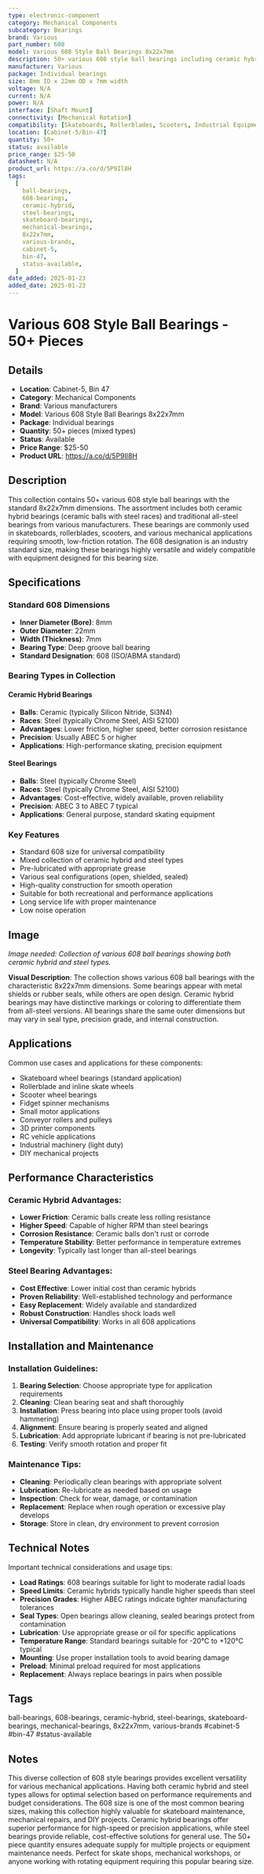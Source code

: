 ```yaml
---
type: electronic-component
category: Mechanical Components
subcategory: Bearings
brand: Various
part_number: 608
model: Various 608 Style Ball Bearings 8x22x7mm
description: 50+ various 608 style ball bearings including ceramic hybrid and steel types, 8x22x7mm dimensions
manufacturer: Various
package: Individual bearings
size: 8mm ID x 22mm OD x 7mm width
voltage: N/A
current: N/A
power: N/A
interface: [Shaft Mount]
connectivity: [Mechanical Rotation]
compatibility: [Skateboards, Rollerblades, Scooters, Industrial Equipment, Motors]
location: [Cabinet-5/Bin-47]
quantity: 50+
status: available
price_range: $25-50
datasheet: N/A
product_url: https://a.co/d/5P9Il8H
tags:
  [
    ball-bearings,
    608-bearings,
    ceramic-hybrid,
    steel-bearings,
    skateboard-bearings,
    mechanical-bearings,
    8x22x7mm,
    various-brands,
    cabinet-5,
    bin-47,
    status-available,
  ]
date_added: 2025-01-23
added_date: 2025-01-23
---
```


# Various 608 Style Ball Bearings - 50+ Pieces

## Details

- **Location**: Cabinet-5, Bin 47
- **Category**: Mechanical Components
- **Brand**: Various manufacturers
- **Model**: Various 608 Style Ball Bearings 8x22x7mm
- **Package**: Individual bearings
- **Quantity**: 50+ pieces (mixed types)
- **Status**: Available
- **Price Range**: $25-50
- **Product URL**: https://a.co/d/5P9Il8H

## Description

This collection contains 50+ various 608 style ball bearings with the standard 8x22x7mm dimensions. The assortment includes both ceramic hybrid bearings (ceramic balls with steel races) and traditional all-steel bearings from various manufacturers. These bearings are commonly used in skateboards, rollerblades, scooters, and various mechanical applications requiring smooth, low-friction rotation. The 608 designation is an industry standard size, making these bearings highly versatile and widely compatible with equipment designed for this bearing size.

## Specifications

### Standard 608 Dimensions

- **Inner Diameter (Bore)**: 8mm
- **Outer Diameter**: 22mm
- **Width (Thickness)**: 7mm
- **Bearing Type**: Deep groove ball bearing
- **Standard Designation**: 608 (ISO/ABMA standard)

### Bearing Types in Collection

#### Ceramic Hybrid Bearings
- **Balls**: Ceramic (typically Silicon Nitride, Si3N4)
- **Races**: Steel (typically Chrome Steel, AISI 52100)
- **Advantages**: Lower friction, higher speed, better corrosion resistance
- **Precision**: Usually ABEC 5 or higher
- **Applications**: High-performance skating, precision equipment

#### Steel Bearings
- **Balls**: Steel (typically Chrome Steel)
- **Races**: Steel (typically Chrome Steel, AISI 52100)
- **Advantages**: Cost-effective, widely available, proven reliability
- **Precision**: ABEC 3 to ABEC 7 typical
- **Applications**: General purpose, standard skating equipment

### Key Features

- Standard 608 size for universal compatibility
- Mixed collection of ceramic hybrid and steel types
- Pre-lubricated with appropriate grease
- Various seal configurations (open, shielded, sealed)
- High-quality construction for smooth operation
- Suitable for both recreational and performance applications
- Long service life with proper maintenance
- Low noise operation

## Image

_Image needed: Collection of various 608 ball bearings showing both ceramic hybrid and steel types._

**Visual Description**: The collection shows various 608 ball bearings with the characteristic 8x22x7mm dimensions. Some bearings appear with metal shields or rubber seals, while others are open design. Ceramic hybrid bearings may have distinctive markings or coloring to differentiate them from all-steel versions. All bearings share the same outer dimensions but may vary in seal type, precision grade, and internal construction.

## Applications

Common use cases and applications for these components:

- Skateboard wheel bearings (standard application)
- Rollerblade and inline skate wheels
- Scooter wheel bearings
- Fidget spinner mechanisms
- Small motor applications
- Conveyor rollers and pulleys
- 3D printer components
- RC vehicle applications
- Industrial machinery (light duty)
- DIY mechanical projects

## Performance Characteristics

### Ceramic Hybrid Advantages:
- **Lower Friction**: Ceramic balls create less rolling resistance
- **Higher Speed**: Capable of higher RPM than steel bearings
- **Corrosion Resistance**: Ceramic balls don't rust or corrode
- **Temperature Stability**: Better performance in temperature extremes
- **Longevity**: Typically last longer than all-steel bearings

### Steel Bearing Advantages:
- **Cost Effective**: Lower initial cost than ceramic hybrids
- **Proven Reliability**: Well-established technology and performance
- **Easy Replacement**: Widely available and standardized
- **Robust Construction**: Handles shock loads well
- **Universal Compatibility**: Works in all 608 applications

## Installation and Maintenance

### Installation Guidelines:

1. **Bearing Selection**: Choose appropriate type for application requirements
2. **Cleaning**: Clean bearing seat and shaft thoroughly
3. **Installation**: Press bearing into place using proper tools (avoid hammering)
4. **Alignment**: Ensure bearing is properly seated and aligned
5. **Lubrication**: Add appropriate lubricant if bearing is not pre-lubricated
6. **Testing**: Verify smooth rotation and proper fit

### Maintenance Tips:

- **Cleaning**: Periodically clean bearings with appropriate solvent
- **Lubrication**: Re-lubricate as needed based on usage
- **Inspection**: Check for wear, damage, or contamination
- **Replacement**: Replace when rough operation or excessive play develops
- **Storage**: Store in clean, dry environment to prevent corrosion

## Technical Notes

Important technical considerations and usage tips:

- **Load Ratings**: 608 bearings suitable for light to moderate radial loads
- **Speed Limits**: Ceramic hybrids typically handle higher speeds than steel
- **Precision Grades**: Higher ABEC ratings indicate tighter manufacturing tolerances
- **Seal Types**: Open bearings allow cleaning, sealed bearings protect from contamination
- **Lubrication**: Use appropriate grease or oil for specific applications
- **Temperature Range**: Standard bearings suitable for -20°C to +120°C typical
- **Mounting**: Use proper installation tools to avoid bearing damage
- **Preload**: Minimal preload required for most applications
- **Replacement**: Always replace bearings in pairs when possible

## Tags

ball-bearings, 608-bearings, ceramic-hybrid, steel-bearings, skateboard-bearings, mechanical-bearings, 8x22x7mm, various-brands #cabinet-5 #bin-47 #status-available

## Notes

This diverse collection of 608 style bearings provides excellent versatility for various mechanical applications. Having both ceramic hybrid and steel types allows for optimal selection based on performance requirements and budget considerations. The 608 size is one of the most common bearing sizes, making this collection highly valuable for skateboard maintenance, mechanical repairs, and DIY projects. Ceramic hybrid bearings offer superior performance for high-speed or precision applications, while steel bearings provide reliable, cost-effective solutions for general use. The 50+ piece quantity ensures adequate supply for multiple projects or equipment maintenance needs. Perfect for skate shops, mechanical workshops, or anyone working with rotating equipment requiring this popular bearing size.
